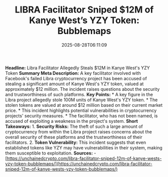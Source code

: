 ﻿---
title: "LIBRA Facilitator Sniped $12M of Kanye West’s YZY Token: Bubblemaps"
date: "2025-08-28T06:11:09"
category: "Markets"
summary: ""
slug: "libra facilitator sniped 12m of kanye wests yzy token bubble"
source_urls:
  - "https://unchainedcrypto.com/libra-facilitator-sniped-12m-of-kanye-wests-yzy-token-bubblemaps/"
seo:
  title: "LIBRA Facilitator Sniped $12M of Kanye West’s YZY Token: Bubblemaps | Hash n Hedge"
  description: ""
  keywords: ["news", "markets", "brief"]
---
**Headline:** Libra Facilitator Allegedly Steals $12M in Kanye West's YZY Token  **Summary Meta Description:** A key facilitator involved with Facebook's failed Libra cryptocurrency project has been accused of stealing a significant amount of Kanye West's YZY token, valued at approximately $12 million. The incident raises questions about the security and trustworthiness of such platforms.  **Key Points:**  * A key figure in the Libra project allegedly stole 100M units of Kanye West's YZY token. * The stolen tokens are valued at around $12 million based on their current market price. * This incident highlights potential vulnerabilities in cryptocurrency projects' security measures. * The facilitator, who has not been named, is accused of exploiting a weakness in the project's system.  **Short Takeaways:**  1. **Security Risks:** The theft of such a large amount of cryptocurrency from within the Libra project raises concerns about the overall security of these platforms and the trustworthiness of their facilitators. 2. **Token Vulnerability:** This incident suggests that even established tokens like YZY may have vulnerabilities in their system, making them susceptible to exploitation.  **Sources:** - [https://unchainedcrypto.com/libra-facilitator-sniped-12m-of-kanye-wests-yzy-token-bubblemaps/](https://unchainedcrypto.com/libra-facilitator-sniped-12m-of-kanye-wests-yzy-token-bubblemaps/) 
